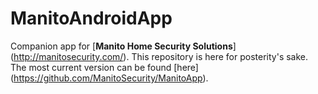 # ManitoAndroidApp

Companion app for [**Manito Home Security Solutions**] (http://manitosecurity.com/).
This repository is here for posterity's sake. The most current version can be found [here] (https://github.com/ManitoSecurity/ManitoApp).
